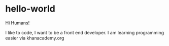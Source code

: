 # hello-world


Hi Humans!

I like to code, I want to be a front end developer.
I am learning programming easier via khanacademy.org
